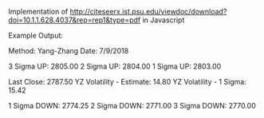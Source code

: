 Implementation of http://citeseerx.ist.psu.edu/viewdoc/download?doi=10.1.1.628.4037&rep=rep1&type=pdf in Javascript


Example Output:

Method: Yang-Zhang
Date: 7/9/2018

3 Sigma UP: 2805.00
2 Sigma UP: 2804.00
1 Sigma UP: 2803.00

Last Close: 2787.50
YZ Volatility - Estimate: 14.80
YZ Volatility - 1 Sigma:  15.42

1 Sigma DOWN: 2774.25
2 Sigma DOWN: 2771.00
3 Sigma DOWN: 2770.00